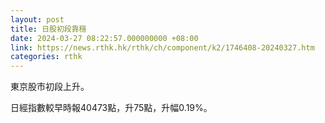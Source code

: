 ```yaml
---
layout: post
title: 日股初段靠穩
date: 2024-03-27 08:22:57.000000000 +08:00
link: https://news.rthk.hk/rthk/ch/component/k2/1746408-20240327.htm
categories: rthk
---
```


東京股市初段上升。

日經指數較早時報40473點，升75點，升幅0.19%。
